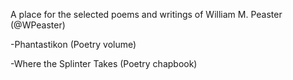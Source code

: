 A place for the selected poems and writings of William M. Peaster (@WPeaster)

-Phantastikon (Poetry volume)

-Where the Splinter Takes (Poetry chapbook)
